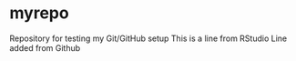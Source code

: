 # myrepo
Repository for testing my Git/GitHub setup
This is a line from RStudio
Line added from Github
